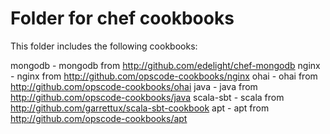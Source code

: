 Folder for chef cookbooks
==========================

This folder includes the following cookbooks:

mongodb - mongodb from http://github.com/edelight/chef-mongodb
nginx - nginx from http://github.com/opscode-cookbooks/nginx
ohai - ohai from http://github.com/opscode-cookbooks/ohai
java - java from http://github.com/opscode-cookbooks/java
scala-sbt - scala from http://github.com/garrettux/scala-sbt-cookbook
apt - apt from http://github.com/opscode-cookbooks/apt